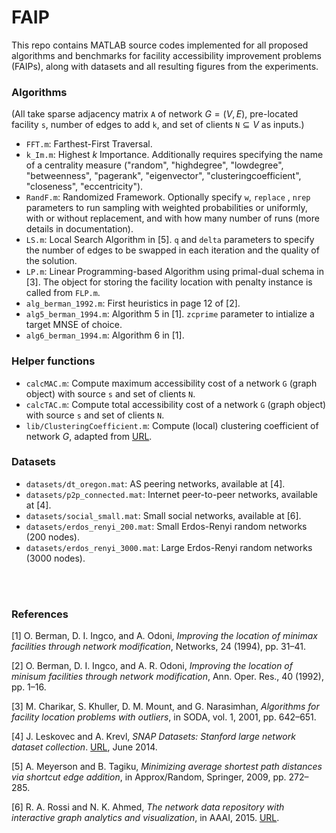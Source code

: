# FAIP

This repo contains MATLAB source codes implemented for all proposed algorithms and benchmarks for facility accessibility improvement problems (FAIPs), along with datasets and all resulting figures from the experiments.


### Algorithms

(All take sparse adjacency matrix `A` of network $G=(V,E)$, pre-located facility `s`, number of edges to add `k`, and set of clients `N`$\subseteq V$ as inputs.)
- `FFT.m`: Farthest-First Traversal.
- `k_Im.m`: Highest $k$ Importance. Additionally requires specifying the name of a centrality measure ("random", "highdegree", "lowdegree", "betweenness", "pagerank", "eigenvector", "clusteringcoefficient", "closeness", "eccentricity").
- `RandF.m`: Randomized Framework. Optionally specify `w`, `replace` , `nrep` parameters to run sampling with weighted probabilities or uniformly, with or without replacement, and with how many number of runs (more details in documentation).
- `LS.m`: Local Search Algorithm in [5]. `q` and `delta` parameters to specify the number of edges to be swapped in each iteration and the quality of the solution.
- `LP.m`: Linear Programming-based Algorithm using primal-dual schema in [3]. The object for storing the facility location with penalty instance is called from `FLP.m`.
- `alg_berman_1992.m`: First heuristics in page 12 of [2].
- `alg5_berman_1994.m`: Algorithm 5 in [1]. `zcprime` parameter to intialize a target MNSE of choice.
- `alg6_berman_1994.m`: Algorithm 6 in [1].

### Helper functions
- `calcMAC.m`: Compute maximum accessibility cost of a network `G` (graph object) with source `s` and set of clients `N`.
- `calcTAC.m`: Compute total accessibility cost of a network `G` (graph object) with source `s` and set of clients `N`.
- `lib/ClusteringCoefficient.m`: Compute (local) clustering coefficient of network $G$, adapted from [URL](https://www.mathworks.com/matlabcentral/mlc-downloads/downloads/submissions/45734/versions/1/previews/cnm/avgClusteringCoefficient.m/index.html).

### Datasets
- `datasets/dt_oregon.mat`: AS peering networks, available at [4].
- `datasets/p2p_connected.mat`: Internet peer-to-peer networks, available at [4].
- `datasets/social_small.mat`: Small social networks, available at [6].
- `datasets/erdos_renyi_200.mat`: Small Erdos-Renyi random networks (200 nodes).
- `datasets/erdos_renyi_3000.mat`: Large Erdos-Renyi random networks (3000 nodes).

<br/><br/>


### References

[1] O. Berman, D. I. Ingco, and A. Odoni, _Improving the location of minimax facilities through network modification_, Networks, 24 (1994), pp. 31–41.

[2] O. Berman, D. I. Ingco, and A. R. Odoni, _Improving the location of minisum facilities through network modification_, Ann. Oper. Res., 40 (1992), pp. 1–16.

[3] M. Charikar, S. Khuller, D. M. Mount, and G. Narasimhan, _Algorithms for facility location problems with outliers_, in SODA, vol. 1, 2001, pp. 642–651.

[4] J. Leskovec and A. Krevl, _SNAP Datasets: Stanford large network dataset collection_. [URL](http://snap.stanford.edu/data/), June 2014.

[5] A. Meyerson and B. Tagiku, _Minimizing average shortest path distances via shortcut edge addition_, in Approx/Random, Springer, 2009, pp. 272–285.

[6] R. A. Rossi and N. K. Ahmed, _The network data repository with interactive graph analytics and visualization_, in AAAI, 2015. [URL](https://networkrepository.com/).
